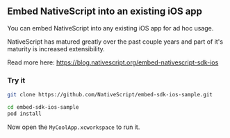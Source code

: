 ## Embed NativeScript into an existing iOS app

You can embed NativeScript into any existing iOS app for ad hoc usage.

NativeScript has matured greatly over the past couple years and part of it's maturity is increased extensibility.

Read more here: https://blog.nativescript.org/embed-nativescript-sdk-ios

### Try it

```bash
git clone https://github.com/NativeScript/embed-sdk-ios-sample.git

cd embed-sdk-ios-sample
pod install
```

Now open the `MyCoolApp.xcworkspace` to run it.